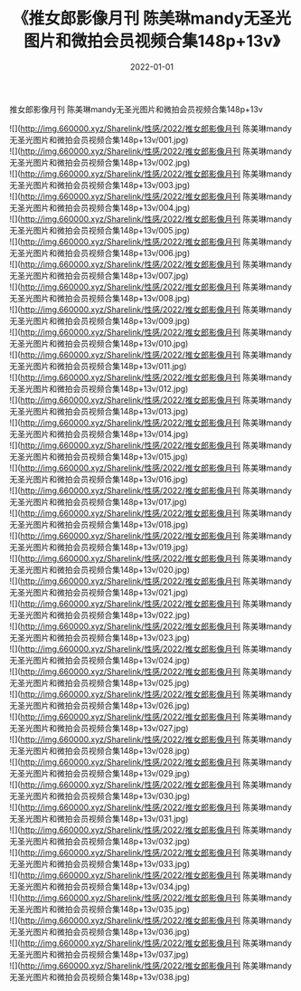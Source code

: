 ﻿---
layout: post
title:  《推女郎影像月刊 陈美琳mandy无圣光图片和微拍会员视频合集148p+13v》
date:   2022-01-01
img: http://img.660000.xyz/Sharelink/性感/2022/推女郎影像月刊 陈美琳mandy无圣光图片和微拍会员视频合集148p+13v/000.jpg
categories: [美女, 清纯, 唯美]
---

推女郎影像月刊 陈美琳mandy无圣光图片和微拍会员视频合集148p+13v

  ![](http://img.660000.xyz/Sharelink/性感/2022/推女郎影像月刊 陈美琳mandy无圣光图片和微拍会员视频合集148p+13v/001.jpg) <br> ![](http://img.660000.xyz/Sharelink/性感/2022/推女郎影像月刊 陈美琳mandy无圣光图片和微拍会员视频合集148p+13v/002.jpg) <br> ![](http://img.660000.xyz/Sharelink/性感/2022/推女郎影像月刊 陈美琳mandy无圣光图片和微拍会员视频合集148p+13v/003.jpg) <br> ![](http://img.660000.xyz/Sharelink/性感/2022/推女郎影像月刊 陈美琳mandy无圣光图片和微拍会员视频合集148p+13v/004.jpg) <br> ![](http://img.660000.xyz/Sharelink/性感/2022/推女郎影像月刊 陈美琳mandy无圣光图片和微拍会员视频合集148p+13v/005.jpg) <br> ![](http://img.660000.xyz/Sharelink/性感/2022/推女郎影像月刊 陈美琳mandy无圣光图片和微拍会员视频合集148p+13v/006.jpg) <br> ![](http://img.660000.xyz/Sharelink/性感/2022/推女郎影像月刊 陈美琳mandy无圣光图片和微拍会员视频合集148p+13v/007.jpg) <br> ![](http://img.660000.xyz/Sharelink/性感/2022/推女郎影像月刊 陈美琳mandy无圣光图片和微拍会员视频合集148p+13v/008.jpg) <br> ![](http://img.660000.xyz/Sharelink/性感/2022/推女郎影像月刊 陈美琳mandy无圣光图片和微拍会员视频合集148p+13v/009.jpg) <br> ![](http://img.660000.xyz/Sharelink/性感/2022/推女郎影像月刊 陈美琳mandy无圣光图片和微拍会员视频合集148p+13v/010.jpg) <br> ![](http://img.660000.xyz/Sharelink/性感/2022/推女郎影像月刊 陈美琳mandy无圣光图片和微拍会员视频合集148p+13v/011.jpg) <br> ![](http://img.660000.xyz/Sharelink/性感/2022/推女郎影像月刊 陈美琳mandy无圣光图片和微拍会员视频合集148p+13v/012.jpg) <br> ![](http://img.660000.xyz/Sharelink/性感/2022/推女郎影像月刊 陈美琳mandy无圣光图片和微拍会员视频合集148p+13v/013.jpg) <br> ![](http://img.660000.xyz/Sharelink/性感/2022/推女郎影像月刊 陈美琳mandy无圣光图片和微拍会员视频合集148p+13v/014.jpg) <br> ![](http://img.660000.xyz/Sharelink/性感/2022/推女郎影像月刊 陈美琳mandy无圣光图片和微拍会员视频合集148p+13v/015.jpg) <br> ![](http://img.660000.xyz/Sharelink/性感/2022/推女郎影像月刊 陈美琳mandy无圣光图片和微拍会员视频合集148p+13v/016.jpg) <br> ![](http://img.660000.xyz/Sharelink/性感/2022/推女郎影像月刊 陈美琳mandy无圣光图片和微拍会员视频合集148p+13v/017.jpg) <br> ![](http://img.660000.xyz/Sharelink/性感/2022/推女郎影像月刊 陈美琳mandy无圣光图片和微拍会员视频合集148p+13v/018.jpg) <br> ![](http://img.660000.xyz/Sharelink/性感/2022/推女郎影像月刊 陈美琳mandy无圣光图片和微拍会员视频合集148p+13v/019.jpg) <br> ![](http://img.660000.xyz/Sharelink/性感/2022/推女郎影像月刊 陈美琳mandy无圣光图片和微拍会员视频合集148p+13v/020.jpg) <br> ![](http://img.660000.xyz/Sharelink/性感/2022/推女郎影像月刊 陈美琳mandy无圣光图片和微拍会员视频合集148p+13v/021.jpg) <br> ![](http://img.660000.xyz/Sharelink/性感/2022/推女郎影像月刊 陈美琳mandy无圣光图片和微拍会员视频合集148p+13v/022.jpg) <br> ![](http://img.660000.xyz/Sharelink/性感/2022/推女郎影像月刊 陈美琳mandy无圣光图片和微拍会员视频合集148p+13v/023.jpg) <br> ![](http://img.660000.xyz/Sharelink/性感/2022/推女郎影像月刊 陈美琳mandy无圣光图片和微拍会员视频合集148p+13v/024.jpg) <br> ![](http://img.660000.xyz/Sharelink/性感/2022/推女郎影像月刊 陈美琳mandy无圣光图片和微拍会员视频合集148p+13v/025.jpg) <br> ![](http://img.660000.xyz/Sharelink/性感/2022/推女郎影像月刊 陈美琳mandy无圣光图片和微拍会员视频合集148p+13v/026.jpg) <br> ![](http://img.660000.xyz/Sharelink/性感/2022/推女郎影像月刊 陈美琳mandy无圣光图片和微拍会员视频合集148p+13v/027.jpg) <br> ![](http://img.660000.xyz/Sharelink/性感/2022/推女郎影像月刊 陈美琳mandy无圣光图片和微拍会员视频合集148p+13v/028.jpg) <br> ![](http://img.660000.xyz/Sharelink/性感/2022/推女郎影像月刊 陈美琳mandy无圣光图片和微拍会员视频合集148p+13v/029.jpg) <br> ![](http://img.660000.xyz/Sharelink/性感/2022/推女郎影像月刊 陈美琳mandy无圣光图片和微拍会员视频合集148p+13v/030.jpg) <br> ![](http://img.660000.xyz/Sharelink/性感/2022/推女郎影像月刊 陈美琳mandy无圣光图片和微拍会员视频合集148p+13v/031.jpg) <br> ![](http://img.660000.xyz/Sharelink/性感/2022/推女郎影像月刊 陈美琳mandy无圣光图片和微拍会员视频合集148p+13v/032.jpg) <br> ![](http://img.660000.xyz/Sharelink/性感/2022/推女郎影像月刊 陈美琳mandy无圣光图片和微拍会员视频合集148p+13v/033.jpg) <br> ![](http://img.660000.xyz/Sharelink/性感/2022/推女郎影像月刊 陈美琳mandy无圣光图片和微拍会员视频合集148p+13v/034.jpg) <br> ![](http://img.660000.xyz/Sharelink/性感/2022/推女郎影像月刊 陈美琳mandy无圣光图片和微拍会员视频合集148p+13v/035.jpg) <br> ![](http://img.660000.xyz/Sharelink/性感/2022/推女郎影像月刊 陈美琳mandy无圣光图片和微拍会员视频合集148p+13v/036.jpg) <br> ![](http://img.660000.xyz/Sharelink/性感/2022/推女郎影像月刊 陈美琳mandy无圣光图片和微拍会员视频合集148p+13v/037.jpg) <br> ![](http://img.660000.xyz/Sharelink/性感/2022/推女郎影像月刊 陈美琳mandy无圣光图片和微拍会员视频合集148p+13v/038.jpg) <br>
